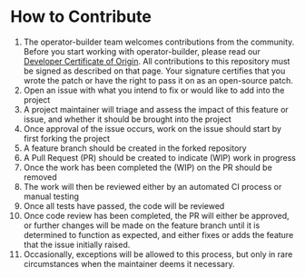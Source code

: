 # How to Contribute
1. The operator-builder team welcomes contributions from the community.  Before you start working with operator-builder, please read our [Developer Certificate of Origin](https://cla.vmware.com/dco).  All contributions to this repository must be signed as described on that page.  Your signature certifies that you wrote the patch or have the right to pass it on as an open-source patch.
1. Open an issue with what you intend to fix or would like to add into the project
1. A project maintainer will triage and assess the impact of this feature or issue, and whether it should be brought into the project
1. Once approval of the issue occurs, work on the issue should start by first forking the project
1. A feature branch should be created in the forked repository
1. A Pull Request (PR) should be created to indicate (WIP) work in progress
1. Once the work has been completed the (WIP) on the PR should be removed
1. The work will then be reviewed either by an automated CI process or manual testing
1. Once all tests have passed, the code will be reviewed
1. Once code review has been completed, the PR will either be approved, or further changes will be made on the feature branch until it is determined to function as expected, and either fixes or adds the feature that the issue initially raised.
1. Occasionally, exceptions will be allowed to this process, but only in rare circumstances when the maintainer deems it necessary.

